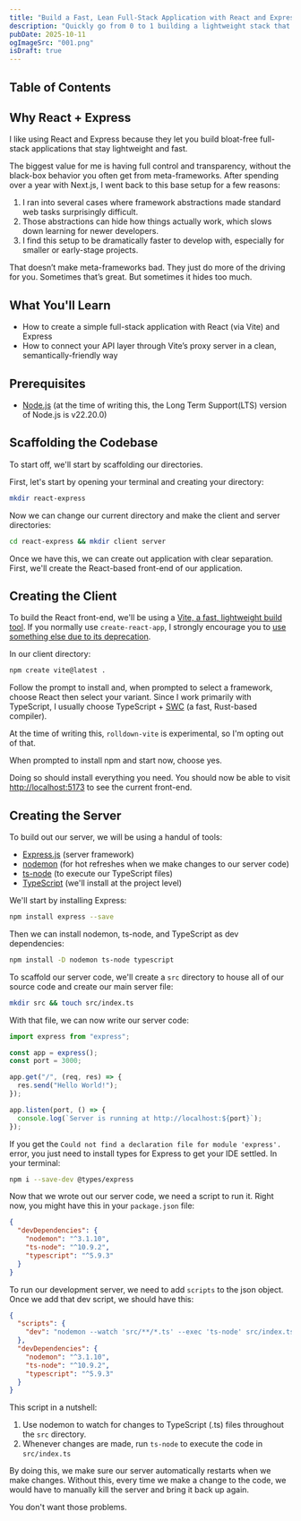 ```yaml
---
title: "Build a Fast, Lean Full-Stack Application with React and Express"
description: "Quickly go from 0 to 1 building a lightweight stack that provides speed, great tooling, and eliminates the black-box nature of meta-frameworks."
pubDate: 2025-10-11
ogImageSrc: "001.png"
isDraft: true
---
```


## Table of Contents

## Why React + Express

I like using React and Express because they let you build bloat-free full-stack applications that stay lightweight and fast.

The biggest value for me is having full control and transparency, without the black-box behavior you often get from meta-frameworks. After spending over a year with Next.js, I went back to this base setup for a few reasons:

1. I ran into several cases where framework abstractions made standard web tasks surprisingly difficult.
2. Those abstractions can hide how things actually work, which slows down learning for newer developers.
3. I find this setup to be dramatically faster to develop with, especially for smaller or early-stage projects.

That doesn’t make meta-frameworks bad. They just do more of the driving for you. Sometimes that’s great. But sometimes it hides too much.

## What You'll Learn

- How to create a simple full-stack application with React (via Vite) and Express
- How to connect your API layer through Vite’s proxy server in a clean, semantically-friendly way

## Prerequisites

- [Node.js](https://nodejs.org/en/download) (at the time of writing this, the Long Term Support(LTS) version of Node.js is v22.20.0)

## Scaffolding the Codebase

To start off, we'll start by scaffolding our directories.

First, let's start by opening your terminal and creating your directory:

```bash
mkdir react-express
```

Now we can change our current directory and make the client and server directories:

```bash
cd react-express && mkdir client server
```

Once we have this, we can create out application with clear separation. First, we'll create the React-based front-end of our application.

## Creating the Client

To build the React front-end, we'll be using a [Vite, a fast, lightweight build tool](https://vite.dev/guide/). If you normally use `create-react-app`, I strongly encourage you to [use something else due to its deprecation](https://react.dev/blog/2025/02/14/sunsetting-create-react-app).

In our client directory:

```bash
npm create vite@latest .
```

Follow the prompt to install and, when prompted to select a framework, choose React then select your variant. Since I work primarily with TypeScript, I usually choose TypeScript + [SWC](https://swc.rs/) (a fast, Rust-based compiler).

At the time of writing this, `rolldown-vite` is experimental, so I'm opting out of that.

When prompted to install npm and start now, choose yes.

Doing so should install everything you need. You should now be able to visit [http://localhost:5173](http://localhost:5173/) to see the current front-end.

## Creating the Server

To build out our server, we will be using a handul of tools:

- [Express.js](https://expressjs.com/) (server framework)
- [nodemon](https://www.npmjs.com/package/nodemon) (for hot refreshes when we make changes to our server code)
- [ts-node](https://github.com/TypeStrong/ts-node) (to execute our TypeScript files)
- [TypeScript](https://www.typescriptlang.org/) (we'll install at the project level)

We'll start by installing Express:

```bash
npm install express --save
```

Then we can install nodemon, ts-node, and TypeScript as dev dependencies:

```bash
npm install -D nodemon ts-node typescript
```

To scaffold our server code, we'll create a `src` directory to house all of our source code and create our main server file:

```bash
mkdir src && touch src/index.ts
```

With that file, we can now write our server code:

```typescript
import express from "express";

const app = express();
const port = 3000;

app.get("/", (req, res) => {
  res.send("Hello World!");
});

app.listen(port, () => {
  console.log(`Server is running at http://localhost:${port}`);
});
```

If you get the `Could not find a declaration file for module 'express'.` error, you just need to install types for Express to get your IDE settled. In your terminal:

```bash
npm i --save-dev @types/express
```

Now that we wrote out our server code, we need a script to run it. Right now, you might have this in your `package.json` file:

```json
{
  "devDependencies": {
    "nodemon": "^3.1.10",
    "ts-node": "^10.9.2",
    "typescript": "^5.9.3"
  }
}
```

To run our development server, we need to add `scripts` to the json object. Once we add that dev script, we should have this:

```json
{
  "scripts": {
    "dev": "nodemon --watch 'src/**/*.ts' --exec 'ts-node' src/index.ts"
  },
  "devDependencies": {
    "nodemon": "^3.1.10",
    "ts-node": "^10.9.2",
    "typescript": "^5.9.3"
  }
}
```

This script in a nutshell:

1. Use nodemon to watch for changes to TypeScript (.ts) files throughout the `src` directory.
2. Whenever changes are made, run `ts-node` to execute the code in `src/index.ts`

By doing this, we make sure our server automatically restarts when we make changes. Without this, every time we make a change to the code, we would have to manually kill the server and bring it back up again.

You don't want those problems.
